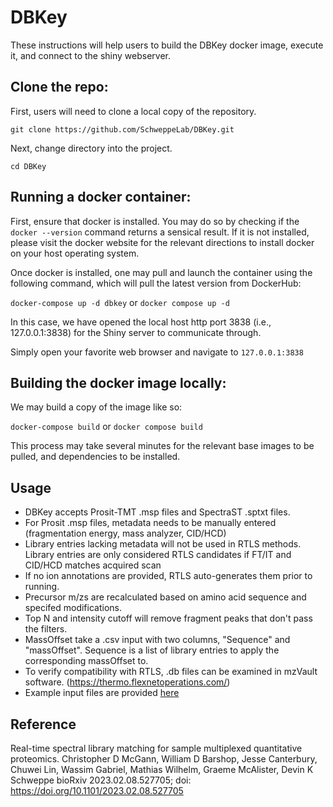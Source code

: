 # DBKey
These instructions will help users to build the DBKey docker image, execute it, and connect to the shiny webserver.

## Clone the repo:
First, users will need to clone a local copy of the repository.  

``` git clone https://github.com/SchweppeLab/DBKey.git ```

Next, change directory into the project.
```
cd DBKey
```

## Running a docker container:
First, ensure that docker is installed.  You may do so by checking if the ```docker --version``` command returns a sensical result.
If it is not installed, please visit the docker website for the relevant directions to install docker on your host operating system.

Once docker is installed, one may pull and launch the container using the following command, which will pull the latest version from DockerHub:

```docker-compose up -d dbkey```
or
```docker compose up -d```

In this case, we have opened the local host http port 3838 (i.e., 127.0.0.1:3838) for the Shiny server to communicate through.

Simply open your favorite web browser and navigate to ```127.0.0.1:3838```


## Building the docker image locally:
We may build a copy of the image like so:

``` docker-compose build ```
or
``` docker compose build ```

This process may take several minutes for the relevant base images to be pulled, and dependencies to be installed.

## Usage 
 - DBKey accepts Prosit-TMT .msp files and SpectraST .sptxt files. 
 - For Prosit .msp files, metadata needs to be manually entered (fragmentation energy, mass analyzer, CID/HCD)
 - Library entries lacking metadata will not be used in RTLS methods. Library entries are only considered RTLS candidates if FT/IT and CID/HCD matches acquired scan
 - If no ion annotations are provided, RTLS auto-generates them  prior to running.
 - Precursor m/zs are recalculated based on amino acid sequence and specifed modifications.
 - Top N and intensity cutoff will remove fragment peaks that don't pass the filters.
 - MassOffset take a .csv input with two columns, "Sequence" and "massOffset". Sequence is a list of library entries to apply the corresponding massOffset to.
 - To verify compatibility with RTLS, .db files can be examined in mzVault software. (https://thermo.flexnetoperations.com/)
 - Example input files are provided [here](https://github.com/SchweppeLab/DBKey/tree/main/examples)

## Reference
Real-time spectral library matching for sample multiplexed quantitative proteomics.
Christopher D McGann, William D Barshop, Jesse Canterbury, Chuwei Lin, Wassim Gabriel, Mathias Wilhelm, Graeme McAlister, Devin K Schweppe
bioRxiv 2023.02.08.527705; doi: https://doi.org/10.1101/2023.02.08.527705 
